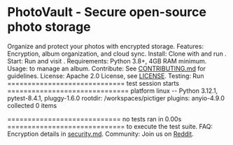 # PhotoVault - Secure open-source photo storage
Organize and protect your photos with encrypted storage.
Features: Encryption, album organization, and cloud sync.
Install: Clone with  and run .
Start: Run  and visit .
Requirements: Python 3.8+, 4GB RAM minimum.
Usage:  to manage an album.
Contribute: See [CONTRIBUTING.md](CONTRIBUTING.md) for guidelines.
License: Apache 2.0 License, see [LICENSE](LICENSE).
Testing: Run ============================= test session starts ==============================
platform linux -- Python 3.12.1, pytest-8.4.1, pluggy-1.6.0
rootdir: /workspaces/pictiger
plugins: anyio-4.9.0
collected 0 items

============================ no tests ran in 0.00s ============================= to execute the test suite.
FAQ: Encryption details in [security.md](docs/security.md).
Community: Join us on [Reddit](https://reddit.com/r/photovault).
